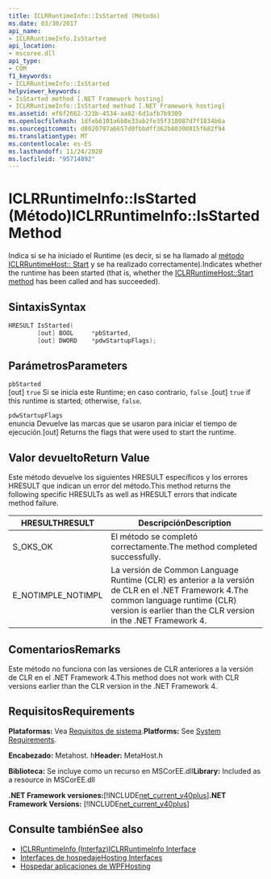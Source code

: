 ```yaml
---
title: ICLRRuntimeInfo::IsStarted (Método)
ms.date: 03/30/2017
api_name:
- ICLRRuntimeInfo.IsStarted
api_location:
- mscoree.dll
api_type:
- COM
f1_keywords:
- ICLRRuntimeInfo::IsStarted
helpviewer_keywords:
- IsStarted method [.NET Framework hosting]
- ICLRRuntimeInfo::IsStarted method [.NET Framework hosting]
ms.assetid: ef6f2662-323b-4534-aa82-6d1afb7b9309
ms.openlocfilehash: 1dfeb6101a6b8e33ab2fe35f318087d7f1834b6a
ms.sourcegitcommit: d8020797a6657d0fbbdff362b80300815f682f94
ms.translationtype: MT
ms.contentlocale: es-ES
ms.lasthandoff: 11/24/2020
ms.locfileid: "95714892"
---
```

# <a name="iclrruntimeinfoisstarted-method"></a><span data-ttu-id="a1d90-102">ICLRRuntimeInfo::IsStarted (Método)</span><span class="sxs-lookup"><span data-stu-id="a1d90-102">ICLRRuntimeInfo::IsStarted Method</span></span>

<span data-ttu-id="a1d90-103">Indica si se ha iniciado el Runtime (es decir, si se ha llamado al [método ICLRRuntimeHost:: Start](iclrruntimehost-start-method.md) y se ha realizado correctamente).</span><span class="sxs-lookup"><span data-stu-id="a1d90-103">Indicates whether the runtime has been started (that is, whether the [ICLRRuntimeHost::Start method](iclrruntimehost-start-method.md) has been called and has succeeded).</span></span>  
  
## <a name="syntax"></a><span data-ttu-id="a1d90-104">Sintaxis</span><span class="sxs-lookup"><span data-stu-id="a1d90-104">Syntax</span></span>  
  
```cpp  
HRESULT IsStarted(  
        [out] BOOL     *pbStarted,  
        [out] DWORD    *pdwStartupFlags);  
```  
  
## <a name="parameters"></a><span data-ttu-id="a1d90-105">Parámetros</span><span class="sxs-lookup"><span data-stu-id="a1d90-105">Parameters</span></span>  

 `pbStarted`  
 <span data-ttu-id="a1d90-106">[out] `true` Si se inicia este Runtime; en caso contrario, `false` .</span><span class="sxs-lookup"><span data-stu-id="a1d90-106">[out] `true` if this runtime is started; otherwise, `false`.</span></span>  
  
 `pdwStartupFlags`  
 <span data-ttu-id="a1d90-107">enuncia Devuelve las marcas que se usaron para iniciar el tiempo de ejecución.</span><span class="sxs-lookup"><span data-stu-id="a1d90-107">[out] Returns the flags that were used to start the runtime.</span></span>  
  
## <a name="return-value"></a><span data-ttu-id="a1d90-108">Valor devuelto</span><span class="sxs-lookup"><span data-stu-id="a1d90-108">Return Value</span></span>  

 <span data-ttu-id="a1d90-109">Este método devuelve los siguientes HRESULT específicos y los errores HRESULT que indican un error del método.</span><span class="sxs-lookup"><span data-stu-id="a1d90-109">This method returns the following specific HRESULTs as well as HRESULT errors that indicate method failure.</span></span>  
  
|<span data-ttu-id="a1d90-110">HRESULT</span><span class="sxs-lookup"><span data-stu-id="a1d90-110">HRESULT</span></span>|<span data-ttu-id="a1d90-111">Descripción</span><span class="sxs-lookup"><span data-stu-id="a1d90-111">Description</span></span>|  
|-------------|-----------------|  
|<span data-ttu-id="a1d90-112">S_OK</span><span class="sxs-lookup"><span data-stu-id="a1d90-112">S_OK</span></span>|<span data-ttu-id="a1d90-113">El método se completó correctamente.</span><span class="sxs-lookup"><span data-stu-id="a1d90-113">The method completed successfully.</span></span>|  
|<span data-ttu-id="a1d90-114">E_NOTIMPL</span><span class="sxs-lookup"><span data-stu-id="a1d90-114">E_NOTIMPL</span></span>|<span data-ttu-id="a1d90-115">La versión de Common Language Runtime (CLR) es anterior a la versión de CLR en el .NET Framework 4.</span><span class="sxs-lookup"><span data-stu-id="a1d90-115">The common language runtime (CLR) version is earlier than the CLR version in the .NET Framework 4.</span></span>|  
  
## <a name="remarks"></a><span data-ttu-id="a1d90-116">Comentarios</span><span class="sxs-lookup"><span data-stu-id="a1d90-116">Remarks</span></span>  

 <span data-ttu-id="a1d90-117">Este método no funciona con las versiones de CLR anteriores a la versión de CLR en el .NET Framework 4.</span><span class="sxs-lookup"><span data-stu-id="a1d90-117">This method does not work with CLR versions earlier than the CLR version in the .NET Framework 4.</span></span>  
  
## <a name="requirements"></a><span data-ttu-id="a1d90-118">Requisitos</span><span class="sxs-lookup"><span data-stu-id="a1d90-118">Requirements</span></span>  

 <span data-ttu-id="a1d90-119">**Plataformas:** Vea [Requisitos de sistema](../../get-started/system-requirements.md).</span><span class="sxs-lookup"><span data-stu-id="a1d90-119">**Platforms:** See [System Requirements](../../get-started/system-requirements.md).</span></span>  
  
 <span data-ttu-id="a1d90-120">**Encabezado:** Metahost. h</span><span class="sxs-lookup"><span data-stu-id="a1d90-120">**Header:** MetaHost.h</span></span>  
  
 <span data-ttu-id="a1d90-121">**Biblioteca:** Se incluye como un recurso en MSCorEE.dll</span><span class="sxs-lookup"><span data-stu-id="a1d90-121">**Library:** Included as a resource in MSCorEE.dll</span></span>  
  
 <span data-ttu-id="a1d90-122">**.NET Framework versiones:**[!INCLUDE[net_current_v40plus](../../../../includes/net-current-v40plus-md.md)]</span><span class="sxs-lookup"><span data-stu-id="a1d90-122">**.NET Framework Versions:** [!INCLUDE[net_current_v40plus](../../../../includes/net-current-v40plus-md.md)]</span></span>  
  
## <a name="see-also"></a><span data-ttu-id="a1d90-123">Consulte también</span><span class="sxs-lookup"><span data-stu-id="a1d90-123">See also</span></span>

- [<span data-ttu-id="a1d90-124">ICLRRuntimeInfo (Interfaz)</span><span class="sxs-lookup"><span data-stu-id="a1d90-124">ICLRRuntimeInfo Interface</span></span>](iclrruntimeinfo-interface.md)
- [<span data-ttu-id="a1d90-125">Interfaces de hospedaje</span><span class="sxs-lookup"><span data-stu-id="a1d90-125">Hosting Interfaces</span></span>](hosting-interfaces.md)
- [<span data-ttu-id="a1d90-126">Hospedar aplicaciones de WPF</span><span class="sxs-lookup"><span data-stu-id="a1d90-126">Hosting</span></span>](index.md)
